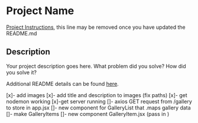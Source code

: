 # Project Name

[Project Instructions](./INSTRUCTIONS.md), this line may be removed once you have updated the README.md

## Description

Your project description goes here. What problem did you solve? How did you solve it?

Additional README details can be found [here](https://github.com/PrimeAcademy/readme-template/blob/master/README.md).

[x]- add images 
[x]- add title and description to images (fix paths)
[x]- get nodemon working
[x]-get server running
[]- axios GET request from /gallery to store in app.jsx
[]- new component for GalleryList that .maps gallery data
[]- make GalleryItems
[]- new component GalleryItem.jsx (pass in )
